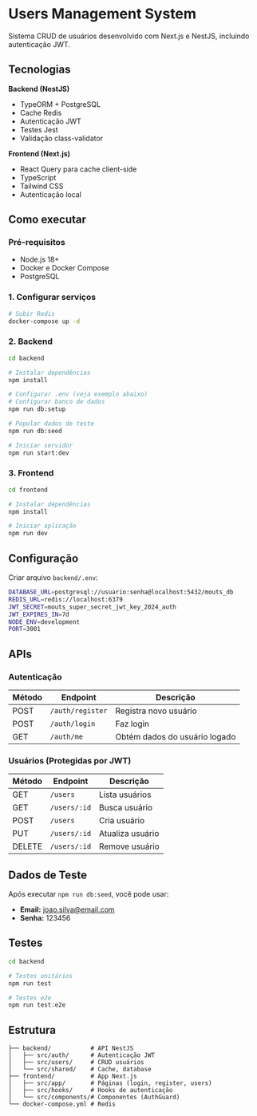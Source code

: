 # Users Management System

Sistema CRUD de usuários desenvolvido com Next.js e NestJS, incluindo autenticação JWT.

## Tecnologias

**Backend (NestJS)**
- TypeORM + PostgreSQL
- Cache Redis
- Autenticação JWT
- Testes Jest
- Validação class-validator

**Frontend (Next.js)**
- React Query para cache client-side
- TypeScript
- Tailwind CSS
- Autenticação local

## Como executar

### Pré-requisitos
- Node.js 18+
- Docker e Docker Compose
- PostgreSQL

### 1. Configurar serviços

```bash
# Subir Redis
docker-compose up -d
```

### 2. Backend

```bash
cd backend

# Instalar dependências
npm install

# Configurar .env (veja exemplo abaixo)
# Configurar banco de dados
npm run db:setup

# Popular dados de teste
npm run db:seed

# Iniciar servidor
npm run start:dev
```

### 3. Frontend

```bash
cd frontend

# Instalar dependências
npm install

# Iniciar aplicação
npm run dev
```

## Configuração

Criar arquivo `backend/.env`:

```bash
DATABASE_URL=postgresql://usuario:senha@localhost:5432/mouts_db
REDIS_URL=redis://localhost:6379
JWT_SECRET=mouts_super_secret_jwt_key_2024_auth
JWT_EXPIRES_IN=7d
NODE_ENV=development
PORT=3001
```

## APIs

### Autenticação
| Método | Endpoint | Descrição |
|--------|----------|-----------|
| POST | `/auth/register` | Registra novo usuário |
| POST | `/auth/login` | Faz login |
| GET | `/auth/me` | Obtém dados do usuário logado |

### Usuários (Protegidas por JWT)
| Método | Endpoint | Descrição |
|--------|----------|-----------|
| GET | `/users` | Lista usuários |
| GET | `/users/:id` | Busca usuário |
| POST | `/users` | Cria usuário |
| PUT | `/users/:id` | Atualiza usuário |
| DELETE | `/users/:id` | Remove usuário |

## Dados de Teste

Após executar `npm run db:seed`, você pode usar:

- **Email:** joao.silva@email.com
- **Senha:** 123456

## Testes

```bash
cd backend

# Testes unitários
npm run test

# Testes e2e
npm run test:e2e
```

## Estrutura

```
├── backend/           # API NestJS
│   ├── src/auth/      # Autenticação JWT
│   ├── src/users/     # CRUD usuários
│   └── src/shared/    # Cache, database
├── frontend/          # App Next.js
│   ├── src/app/       # Páginas (login, register, users)
│   ├── src/hooks/     # Hooks de autenticação
│   └── src/components/# Componentes (AuthGuard)
└── docker-compose.yml # Redis
``` 